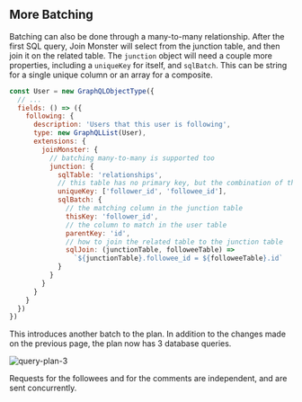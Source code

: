 ## More Batching

Batching can also be done through a many-to-many relationship.
After the first SQL query, Join Monster will select from the junction table, and then join it on the related table.
The `junction` object will need a couple more properties, including a `uniqueKey` for itself, and `sqlBatch`.
This can be string for a single unique column or an array for a composite.

```javascript
const User = new GraphQLObjectType({
  // ...
  fields: () => ({
    following: {
      description: 'Users that this user is following',
      type: new GraphQLList(User),
      extensions: {
        joinMonster: {
          // batching many-to-many is supported too
          junction: {
            sqlTable: 'relationships',
            // this table has no primary key, but the combination of these two columns is unique
            uniqueKey: ['follower_id', 'followee_id'],
            sqlBatch: {
              // the matching column in the junction table
              thisKey: 'follower_id',
              // the column to match in the user table
              parentKey: 'id',
              // how to join the related table to the junction table
              sqlJoin: (junctionTable, followeeTable) =>
                `${junctionTable}.followee_id = ${followeeTable}.id`
            }
          }
        }
      }
    }
  })
})
```

This introduces another batch to the plan.
In addition to the changes made on the previous page, the plan now has 3 database queries.

![query-plan-3](img/query-plan-3.png)

Requests for the followees and for the comments are independent, and are sent concurrently.
